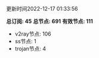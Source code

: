 更新时间2022-12-17 01:33:56

**总订阅: 45**
**总节点: 691**
**有效节点: 111**
- v2ray节点: 106
- ss节点: 1
- trojan节点: 4
